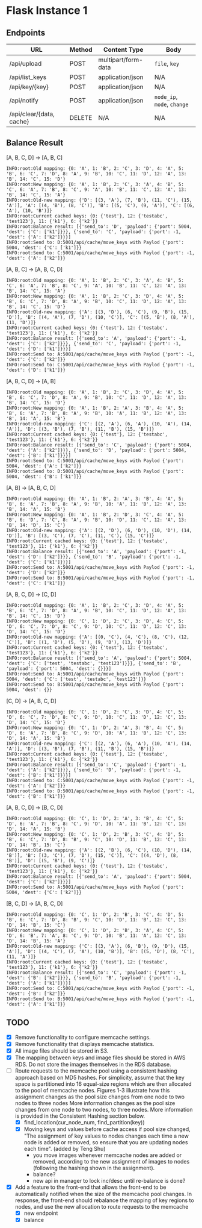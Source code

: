 # Flask Instance 1

## Endpoints

URL               | Method  | Content Type        | Body      
------------------|---------|---------------------|-------------
/api/upload       | POST    | multipart/form-data | `file`, `key` 
/api/list_keys    | POST    | application/json    | N/A
/api/key/{key}    | POST    | application/json    | N/A
/api/notify       | POST    | application/json    | `node_ip`, `mode`, `change`
/api/clear/{data, cache} | DELETE | N/A | N/A

## Balance Result
[A, B, C, D] -> [A, B, C]
```
INFO:root:Old mapping: {0: 'A', 1: 'B', 2: 'C', 3: 'D', 4: 'A', 5: 'B', 6: 'C', 7: 'D', 8: 'A', 9: 'B', 10: 'C', 11: 'D', 12: 'A', 13: 'B', 14: 'C', 15: 'D'}
INFO:root:New mapping: {0: 'A', 1: 'B', 2: 'C', 3: 'A', 4: 'B', 5: 'C', 6: 'A', 7: 'B', 8: 'C', 9: 'A', 10: 'B', 11: 'C', 12: 'A', 13: 'B', 14: 'C', 15: 'A'}
INFO:root:Old-new mapping: {'D': [(3, 'A'), (7, 'B'), (11, 'C'), (15, 'A')], 'A': [(4, 'B'), (8, 'C')], 'B': [(5, 'C'), (9, 'A')], 'C': [(6, 'A'), (10, 'B')]}
INFO:root:Current cached keys: {0: {'test'}, 12: {'testabc', 'test123'}, 11: {'k1'}, 6: {'k2'}}
INFO:root:Balance result: [{'send_to': 'D', 'payload': {'port': 5004, 'dest': {'C': ['k1']}}}, {'send_to': 'C', 'payload': {'port': -1, 'dest': {'A': ['k2']}}}]
INFO:root:Send to: D:5001/api/cache/move_keys with Paylod {'port': 5004, 'dest': {'C': ['k1']}}
INFO:root:Send to: C:5001/api/cache/move_keys with Paylod {'port': -1, 'dest': {'A': ['k2']}}
```
[A, B, C] -> [A, B, C, D]
```
INFO:root:Old mapping: {0: 'A', 1: 'B', 2: 'C', 3: 'A', 4: 'B', 5: 'C', 6: 'A', 7: 'B', 8: 'C', 9: 'A', 10: 'B', 11: 'C', 12: 'A', 13: 'B', 14: 'C', 15: 'A'}
INFO:root:New mapping: {0: 'A', 1: 'B', 2: 'C', 3: 'D', 4: 'A', 5: 'B', 6: 'C', 7: 'D', 8: 'A', 9: 'B', 10: 'C', 11: 'D', 12: 'A', 13: 'B', 14: 'C', 15: 'D'}
INFO:root:Old-new mapping: {'A': [(3, 'D'), (6, 'C'), (9, 'B'), (15, 'D')], 'B': [(4, 'A'), (7, 'D'), (10, 'C')], 'C': [(5, 'B'), (8, 'A'), (11, 'D')]}
INFO:root:Current cached keys: {0: {'test'}, 12: {'testabc', 'test123'}, 11: {'k1'}, 6: {'k2'}}
INFO:root:Balance result: [{'send_to': 'A', 'payload': {'port': -1, 'dest': {'C': ['k2']}}}, {'send_to': 'C', 'payload': {'port': -1, 'dest': {'D': ['k1']}}}]
INFO:root:Send to: A:5001/api/cache/move_keys with Paylod {'port': -1, 'dest': {'C': ['k2']}}
INFO:root:Send to: C:5001/api/cache/move_keys with Paylod {'port': -1, 'dest': {'D': ['k1']}}
```
[A, B, C, D] -> [A, B]
```
INFO:root:Old mapping: {0: 'A', 1: 'B', 2: 'C', 3: 'D', 4: 'A', 5: 'B', 6: 'C', 7: 'D', 8: 'A', 9: 'B', 10: 'C', 11: 'D', 12: 'A', 13: 'B', 14: 'C', 15: 'D'}
INFO:root:New mapping: {0: 'A', 1: 'B', 2: 'A', 3: 'B', 4: 'A', 5: 'B', 6: 'A', 7: 'B', 8: 'A', 9: 'B', 10: 'A', 11: 'B', 12: 'A', 13: 'B', 14: 'A', 15: 'B'}
INFO:root:Old-new mapping: {'C': [(2, 'A'), (6, 'A'), (10, 'A'), (14, 'A')], 'D': [(3, 'B'), (7, 'B'), (11, 'B'), (15, 'B')]}
INFO:root:Current cached keys: {0: {'test'}, 12: {'testabc', 'test123'}, 11: {'k1'}, 6: {'k2'}}
INFO:root:Balance result: [{'send_to': 'C', 'payload': {'port': 5004, 'dest': {'A': ['k2']}}}, {'send_to': 'D', 'payload': {'port': 5004, 'dest': {'B': ['k1']}}}]
INFO:root:Send to: C:5001/api/cache/move_keys with Paylod {'port': 5004, 'dest': {'A': ['k2']}}
INFO:root:Send to: D:5001/api/cache/move_keys with Paylod {'port': 5004, 'dest': {'B': ['k1']}}
```
[A, B] -> [A, B, C, D]
```
INFO:root:Old mapping: {0: 'A', 1: 'B', 2: 'A', 3: 'B', 4: 'A', 5: 'B', 6: 'A', 7: 'B', 8: 'A', 9: 'B', 10: 'A', 11: 'B', 12: 'A', 13: 'B', 14: 'A', 15: 'B'}
INFO:root:New mapping: {0: 'A', 1: 'B', 2: 'D', 3: 'C', 4: 'A', 5: 'B', 6: 'D', 7: 'C', 8: 'A', 9: 'B', 10: 'D', 11: 'C', 12: 'A', 13: 'B', 14: 'D', 15: 'C'}
INFO:root:Old-new mapping: {'A': [(2, 'D'), (6, 'D'), (10, 'D'), (14, 'D')], 'B': [(3, 'C'), (7, 'C'), (11, 'C'), (15, 'C')]}
INFO:root:Current cached keys: {0: {'test'}, 12: {'testabc', 'test123'}, 11: {'k1'}, 6: {'k2'}}
INFO:root:Balance result: [{'send_to': 'A', 'payload': {'port': -1, 'dest': {'D': ['k2']}}}, {'send_to': 'B', 'payload': {'port': -1, 'dest': {'C': ['k1']}}}]
INFO:root:Send to: A:5001/api/cache/move_keys with Paylod {'port': -1, 'dest': {'D': ['k2']}}
INFO:root:Send to: B:5001/api/cache/move_keys with Paylod {'port': -1, 'dest': {'C': ['k1']}}
```
[A, B, C, D] -> [C, D]
```
INFO:root:Old mapping: {0: 'A', 1: 'B', 2: 'C', 3: 'D', 4: 'A', 5: 'B', 6: 'C', 7: 'D', 8: 'A', 9: 'B', 10: 'C', 11: 'D', 12: 'A', 13: 'B', 14: 'C', 15: 'D'}
INFO:root:New mapping: {0: 'C', 1: 'D', 2: 'C', 3: 'D', 4: 'C', 5: 'D', 6: 'C', 7: 'D', 8: 'C', 9: 'D', 10: 'C', 11: 'D', 12: 'C', 13: 'D', 14: 'C', 15: 'D'}
INFO:root:Old-new mapping: {'A': [(0, 'C'), (4, 'C'), (8, 'C'), (12, 'C')], 'B': [(1, 'D'), (5, 'D'), (9, 'D'), (13, 'D')]}
INFO:root:Current cached keys: {0: {'test'}, 12: {'testabc', 'test123'}, 11: {'k1'}, 6: {'k2'}}
INFO:root:Balance result: [{'send_to': 'A', 'payload': {'port': 5004, 'dest': {'C': ['test', 'testabc', 'test123']}}}, {'send_to': 'B', 'payload': {'port': 5004, 'dest': {}}}]
INFO:root:Send to: A:5001/api/cache/move_keys with Paylod {'port': 5004, 'dest': {'C': ['test', 'testabc', 'test123']}}
INFO:root:Send to: B:5001/api/cache/move_keys with Paylod {'port': 5004, 'dest': {}}
```
[C, D] -> [A, B, C, D]
```
INFO:root:Old mapping: {0: 'C', 1: 'D', 2: 'C', 3: 'D', 4: 'C', 5: 'D', 6: 'C', 7: 'D', 8: 'C', 9: 'D', 10: 'C', 11: 'D', 12: 'C', 13: 'D', 14: 'C', 15: 'D'}
INFO:root:New mapping: {0: 'C', 1: 'D', 2: 'A', 3: 'B', 4: 'C', 5: 'D', 6: 'A', 7: 'B', 8: 'C', 9: 'D', 10: 'A', 11: 'B', 12: 'C', 13: 'D', 14: 'A', 15: 'B'}
INFO:root:Old-new mapping: {'C': [(2, 'A'), (6, 'A'), (10, 'A'), (14, 'A')], 'D': [(3, 'B'), (7, 'B'), (11, 'B'), (15, 'B')]}
INFO:root:Current cached keys: {0: {'test'}, 12: {'testabc', 'test123'}, 11: {'k1'}, 6: {'k2'}}
INFO:root:Balance result: [{'send_to': 'C', 'payload': {'port': -1, 'dest': {'A': ['k2']}}}, {'send_to': 'D', 'payload': {'port': -1, 'dest': {'B': ['k1']}}}]
INFO:root:Send to: C:5001/api/cache/move_keys with Paylod {'port': -1, 'dest': {'A': ['k2']}}
INFO:root:Send to: D:5001/api/cache/move_keys with Paylod {'port': -1, 'dest': {'B': ['k1']}}
```
[A, B, C, D] -> [B, C, D]
```
INFO:root:Old mapping: {0: 'C', 1: 'D', 2: 'A', 3: 'B', 4: 'C', 5: 'D', 6: 'A', 7: 'B', 8: 'C', 9: 'D', 10: 'A', 11: 'B', 12: 'C', 13: 'D', 14: 'A', 15: 'B'}
INFO:root:New mapping: {0: 'C', 1: 'D', 2: 'B', 3: 'C', 4: 'D', 5: 'B', 6: 'C', 7: 'D', 8: 'B', 9: 'C', 10: 'D', 11: 'B', 12: 'C', 13: 'D', 14: 'B', 15: 'C'}
INFO:root:Old-new mapping: {'A': [(2, 'B'), (6, 'C'), (10, 'D'), (14, 'B')], 'B': [(3, 'C'), (7, 'D'), (15, 'C')], 'C': [(4, 'D'), (8, 'B')], 'D': [(5, 'B'), (9, 'C')]}
INFO:root:Current cached keys: {0: {'test'}, 12: {'testabc', 'test123'}, 11: {'k1'}, 6: {'k2'}}
INFO:root:Balance result: [{'send_to': 'A', 'payload': {'port': 5004, 'dest': {'C': ['k2']}}}]
INFO:root:Send to: A:5001/api/cache/move_keys with Paylod {'port': 5004, 'dest': {'C': ['k2']}}
```
[B, C, D] -> [A, B, C, D]
```
INFO:root:Old mapping: {0: 'C', 1: 'D', 2: 'B', 3: 'C', 4: 'D', 5: 'B', 6: 'C', 7: 'D', 8: 'B', 9: 'C', 10: 'D', 11: 'B', 12: 'C', 13: 'D', 14: 'B', 15: 'C'}
INFO:root:New mapping: {0: 'C', 1: 'D', 2: 'B', 3: 'A', 4: 'C', 5: 'D', 6: 'B', 7: 'A', 8: 'C', 9: 'D', 10: 'B', 11: 'A', 12: 'C', 13: 'D', 14: 'B', 15: 'A'}
INFO:root:Old-new mapping: {'C': [(3, 'A'), (6, 'B'), (9, 'D'), (15, 'A')], 'D': [(4, 'C'), (7, 'A'), (10, 'B')], 'B': [(5, 'D'), (8, 'C'), (11, 'A')]}
INFO:root:Current cached keys: {0: {'test'}, 12: {'testabc', 'test123'}, 11: {'k1'}, 6: {'k2'}}
INFO:root:Balance result: [{'send_to': 'C', 'payload': {'port': -1, 'dest': {'B': ['k2']}}}, {'send_to': 'B', 'payload': {'port': -1, 'dest': {'A': ['k1']}}}]
INFO:root:Send to: C:5001/api/cache/move_keys with Paylod {'port': -1, 'dest': {'B': ['k2']}}
INFO:root:Send to: B:5001/api/cache/move_keys with Paylod {'port': -1, 'dest': {'A': ['k1']}}
```
## TODO
- [x] Remove functionality to configure memcache settings.
- [x] Remove functionality that displays memcache statistics.
- [x] All image files should be stored in S3.
- [x] The mapping between keys and image files should be stored in AWS RDS. Do not store the images themselves in the RDS database.
- [ ] Route requests to the memcache pool using a consistent hashing approach based on MD5 hashes. For simplicity, assume that the key space is partitioned into 16 equal-size regions which are then allocated to the pool of memcache nodes. Figures 1-3 illustrate how this assignment changes as the pool size changes from one node to two nodes to three nodes More information changes as the pool size changes from one node to two nodes, to three nodes. More information is provided in the Consistent Hashing section below.
  - [x] find_location(cur_node_num, find_partition(key))
  - [x] Moving keys and values before cache access if pool size changed, "The assignment of key values to nodes changes each time a new node is added or removed, so ensure that you are updating nodes each time". (added by Teng Shu)
    - you move images whenever memcache nodes are added or removed, according to the new assignment of images to nodes (following the hashing shown in the assignment).
    - balance?
    - new api in manager to lock inc/desc until re-balance is done?
- [x] Add a feature to the front-end that allows the front-end to be automatically notified when the size of the memcache pool changes. In response, the front-end should rebalance the mapping of key regions to nodes, and use the new allocation to route requests to the memcache
  - [x] new endpoint
  - [x] balance

